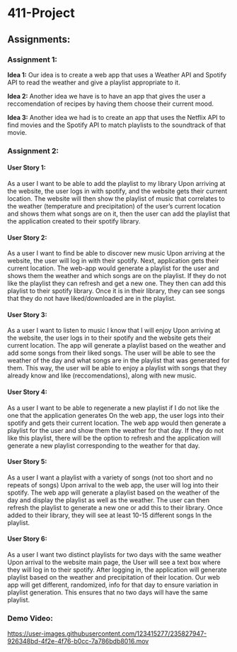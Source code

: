# 411-Project

## Assignments:

### Assignment 1:

**Idea 1:** Our idea is to create a web app that uses a Weather API and Spotify API to read the weather and give a playlist appropriate to it.

**Idea 2:** Another idea we have is to have an app that gives the user a reccomendation of recipes by having them choose their current mood.

**Idea 3:** Another idea we had is to create an app that uses the Netflix API to find movies and the Spotify API to match playlists to the soundtrack of that movie.

### Assignment 2:

#### User Story 1:
As a user I want to be able to add the playlist to my library 
Upon arriving at the website, the user logs in with spotify, and the website gets their current location. The website will then show the playlist of music that correlates to the weather (temperature and precipitation) of the user’s current location and shows them what songs are on it, then the user can add the playlist that the application created to their spotify library.

#### User Story 2:
As a user I want to find be able to discover new music 
Upon arriving at the website, the user will log in with their spotify. Next, application gets their current location. The web-app would generate a playlist for the user and shows them the weather and which songs are on the playlist. If they do not like the playlist they can refresh and get a new one. They then can add this playlist to their spotify library. Once it is in their library, they can see songs that they do not have liked/downloaded are in the playlist. 

#### User Story 3:
As a user I want to listen to music I know that I will enjoy 
Upon arriving at the website, the user logs in to their spotify and the website gets their current location. The app will generate a playlist based on the weather and add some songs from their liked songs. The user will be able to see the weather of the day and what songs are in the playlist that was generated for them. This way, the user will be able to enjoy a playlist with songs that they already know and like (reccomendations), along with new music.

#### User Story 4:
As a user I want to be able to regenerate a new playlist if I do not like the one that the application generates
On the web app, the user logs into their spotify and gets their current location. The web app would then generate a playlist for the user and show them the weather for that day. If they do not like this playlist, there will be the option to refresh and the application will generate a new playlist corresponding to the weather for that day.

#### User Story 5:
As a user I want a playlist with a variety of songs (not too short and no repeats of songs)
Upon arrival to the web app, the user will log into their spotify. The web app will generate a playlist based on the weather of the day and display the playlist as well as the weather. The user can then refresh the playlist to generate a new one or add this to their library. Once added to their library, they will see at least 10-15 different songs In the playlist.


#### User Story 6:
As a user I want two distinct playlists for two days with the same weather
Upon arrival to the website main page, the User will see a text box where they will log in to their spotify. After logging in, the application will generate playlist based on the weather and precipitation of their location. Our web app will get different, randomized, info for that day to ensure variation in playlist generation. This ensures that no two days will have the same playlist.

### Demo Video:



https://user-images.githubusercontent.com/123415277/235827947-926348bd-4f2e-4f76-b0cc-7a786bdb8016.mov

